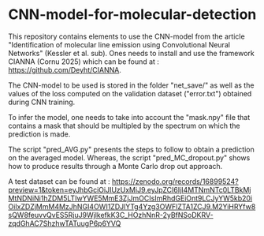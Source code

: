 # CNN-model-for-molecular-detection

This repository contains elements to use the CNN-model from the article "Identification of molecular line emission using Convolutional Neural Networks" (Kessler et al. sub). Ones needs to install and use the framework CIANNA (Cornu 2025) which can be found at : https://github.com/Deyht/CIANNA.

The CNN-model to be used is stored in the folder "net_save/" as well as the values of the loss computed on the validation dataset ("error.txt") obtained during CNN training. 

To infer the model, one needs to take into account the "mask.npy" file that contains a mask that should be multipled by the spectrum on which the prediction is made. 

The script "pred_AVG.py" presents the steps to follow to obtain a prediction on the averaged model. Whereas, the script "pred_MC_dropout.py" shows how to produce results through a Monte Carlo drop out approach. 

A test dataset can be found at : https://zenodo.org/records/16899524?preview=1&token=eyJhbGciOiJIUzUxMiJ9.eyJpZCI6IjI4MTNmNTc0LTBkMjMtNDNiNi1hZDM5LTIwYWE5MmE3ZjJmOCIsImRhdGEiOnt9LCJyYW5kb20iOiIxZDZjMmM4MzJhNGI4OWI1ZDJlYTg4Yzg3OWFlZTA1ZCJ9.M2YiHRYfw8sQW8feuvvQvES5RjuJ9WjlkefkK3C_HOzhNnR-2yBfNSoDKRV-zqdGhAC7ShzhwTATuugP6p6YVQ
